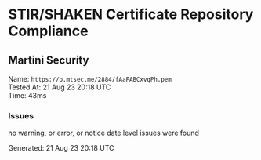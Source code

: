 # STIR/SHAKEN Certificate Repository Compliance

## Martini Security

Name: `https://p.mtsec.me/2884/fAaFABCxvqPh.pem`\
Tested At: 21 Aug 23 20:18 UTC\
Time: 43ms

### Issues

no warning, or error, or notice date level issues were found

Generated: 21 Aug 23 20:18 UTC